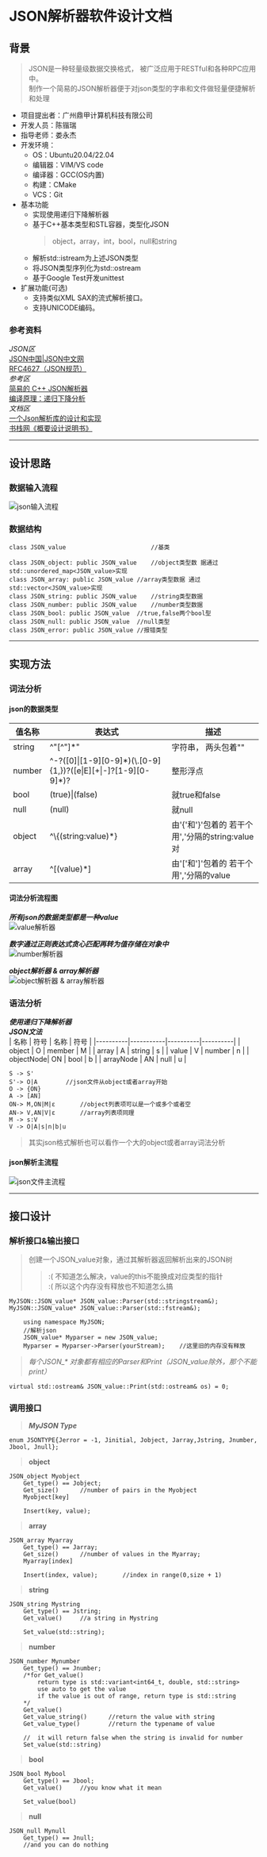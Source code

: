 # JSON解析器软件设计文档

## 背景
> JSON是一种轻量级数据交换格式， 被广泛应用于RESTful和各种RPC应用中。  
制作一个简易的JSON解析器便于对json类型的字串和文件做轻量便捷解析和处理

+ 项目提出者：广州鼎甲计算机科技有限公司
+ 开发人员：陈锴瑞
+ 指导老师：娄永杰
+ 开发环境：
    - OS：Ubuntu20.04/22.04
    - 编辑器：VIM/VS code
    - 编译器：GCC(OS内置)
    - 构建：CMake
    - VCS：Git
+ 基本功能
	- 实现使用递归下降解析器
    - 基于C++基本类型和STL容器，类型化JSON
		>object，array，int，bool，null和string
    - 解析std::istream为上述JSON类型
    - 将JSON类型序列化为std::ostream
    - 基于Google Test开发unittest
+ 扩展功能(可选)
    - 支持类似XML SAX的流式解析接口。
    - 支持UNICODE编码。

### 参考资料
*JSON区*  
[JSON中国|JSON中文网](https://www.json.org.cn/)  
[RFC4627（JSON规范）](https://www.rfc-editor.org/rfc/rfc4627.txt)    
*参考区*  
[简易的 C++ JSON解析器](https://www.cnblogs.com/xqk0225/articles/18019385)  
[编译原理：递归下降分析](https://moyangsensei.github.io/2019/04/21/%E7%BC%96%E8%AF%91%E5%8E%9F%E7%90%86%EF%BC%9A%E9%80%92%E5%BD%92%E4%B8%8B%E9%99%8D%E5%88%86%E6%9E%90/)  
*文档区*  
[一个Json解析库的设计和实现](https://blog.csdn.net/zhaojia92/article/details/123969667)  
[书栈网《概要设计说明书》](https://www.bookstack.cn/read/DocumentTemplate/Architectural-Design-Specification.md)

---
## 设计思路
### 数据输入流程
![json输入流程](./pic_src/parser_file.png)

### 数据结构
	class JSON_value						//基类

	class JSON_object: public JSON_value	//object类型数 据通过std::unordered_map<JSON_value>实现
	class JSON_array: public JSON_value	//array类型数据 通过std::vector<JSON_value>实现
	class JSON_string: public JSON_value	//string类型数据
	class JSON_number: public JSON_value	//number类型数据
	class JSON_bool: public JSON_value	//true,false两个bool型
	class JSON_null: public JSON_value	//null类型
	class JSON_error: public JSON_value	//报错类型

---
## 实现方法
### 词法分析
#### json的数据类型
|	值名称	|	表达式	|	 描述	|
|----------|-------------|-----------|
| string	| ^"[^"]*" | 字符串， 两头包着"" |
| number	| ^-?([0]\|[1-9][0-9]\*)(\\.[0-9]{1,})?([e\|E][+\|-]?[1-9][0-9]*)? | 整形浮点 |
| bool		| (true)\|(false) | 就true和false |
| null		| (null)| 就null |
| object	| ^\\{(string:value)\*} | 由'{'和'}'包着的 若干个用','分隔的string:value对 |
| array		| ^\[(value)*] | 由'['和']'包着的 若干个用','分隔的value |

#### 词法分析流程图
***所有json的数据类型都是一种value***  
![value解析器](./pic_src/parser_value.png)

***数字通过正则表达式贪心匹配再转为值存储在对象中***  
![number解析器](./pic_src/parser_number.png)

***object解析器 & array解析器***  
![object解析器 & array解析器](./pic_src/parser_obj&array.png)

### 语法分析
***使用递归下降解析器***  
***JSON文法***  
|   名称    |   符号    |   名称    |   符号    |
|----------|-----------|----------|----------|
|   object  |   O		|	member  |   M   |
|   array   |   A		|	string  |   s   |
|   value   |   V		|	number  |   n   |
| objectNode|   ON		|	bool    |   b   |
| arrayNode |   AN		|	null    |   u   |

	S -> S'
	S'-> O|A		//json文件从object或者array开始
	O -> {ON}
	A -> [AN]
	ON-> M,ON|M|ε		//object列表项可以是一个或多个或者空
	AN-> V,AN|V|ε		//array列表项同理
	M -> s:V
	V -> O|A|s|n|b|u
>其实json格式解析也可以看作一个大的object或者array词法分析

#### json解析主流程
![json文件主流程](./pic_src/parser_json_file.png)

---
## 接口设计
### 解析接口&输出接口
>创建一个JSON_value对象，通过其解析器返回解析出来的JSON树  
>>:( 不知道怎么解决，value的this不能换成对应类型的指针  
>>:( 所以这个内存没有释放也不知道怎么搞

	MyJSON::JSON_value* JSON_value::Parser(std::stringstream&);
	MyJSON::JSON_value* JSON_value::Parser(std::fstream&);

		using namespace MyJSON;
		//解析json
		JSON_value* Myparser = new JSON_value;
		Myparser = Myparser->Parser(yourStream);	//这里旧的内存没有释放
>*每个JSON_\* 对象都有相应的Parser和Print（JSON_value除外，那个不能print）*  

	virtual std::ostream& JSON_value::Print(std::ostream& os) = 0;
### 调用接口
>***MyJSON Type***  

	enum JSONTYPE{Jerror = -1, Jinitial, Jobject, Jarray,Jstring, Jnumber, Jbool, Jnull};
>**object**  

	JSON_object Myobject
		Get_type() == Jobject;
		Get_size()		//number of pairs in the Myobject
		Myobject[key]

		Insert(key, value);

>**array**  

	JSON_array Myarray
		Get_type() == Jarray;
		Get_size()		//number of values in the Myarray;
		Myarray[index]

		Insert(index, value);		//index in range(0,size + 1)

>**string**  

	JSON_string Mystring
		Get_type() == Jstring;
		Get_value()		//a string in Mystring

		Set_value(std::string);

>**number**  

	JSON_number Mynumber
		Get_type() == Jnumber;
		/*for Get_value()
			return type is std::variant<int64_t, double, std::string>
			use auto to get the value
			if the value is out of range, return type is std::string
		*/
		Get_value()
		Get_value_string()		//return the value with string
		Get_value_type()		//return the typename of value

		//	it will return false when the string is invalid for number
		Set_value(std::string)

>**bool**  

	JSON_bool Mybool
		Get_type() == Jbool;
		Get_value()		//you know what it mean

		Set_value(bool)

>**null**  

	JSON_null Mynull
		Get_type() == Jnull;
		//and you can do nothing